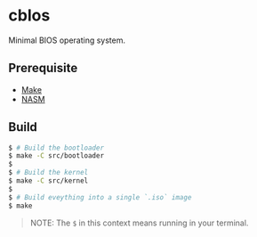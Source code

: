 # cblos

Minimal BIOS operating system.

## Prerequisite
* [Make](https://github.com/gnu-mirror-unofficial/make)
* [NASM](https://github.com/netwide-assembler/nasm)

## Build
```sh
$ # Build the bootloader
$ make -C src/bootloader
$
$ # Build the kernel
$ make -C src/kernel
$
$ # Build eveything into a single `.iso` image
$ make
```
> NOTE: The `$` in this context means running in your terminal.
